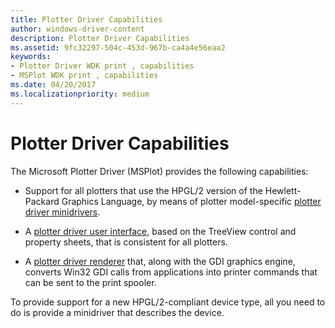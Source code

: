 ```yaml
---
title: Plotter Driver Capabilities
author: windows-driver-content
description: Plotter Driver Capabilities
ms.assetid: 9fc32297-504c-453d-967b-ca4a4e56eaa2
keywords:
- Plotter Driver WDK print , capabilities
- MSPlot WDK print , capabilities
ms.date: 04/20/2017
ms.localizationpriority: medium
---
```


# Plotter Driver Capabilities





The Microsoft Plotter Driver (MSPlot) provides the following capabilities:

-   Support for all plotters that use the HPGL/2 version of the Hewlett-Packard Graphics Language, by means of plotter model-specific [plotter driver minidrivers](plotter-driver-minidrivers.md).

-   A [plotter driver user interface](plotter-driver-user-interface.md), based on the TreeView control and property sheets, that is consistent for all plotters.

-   A [plotter driver renderer](plotter-driver-renderer.md) that, along with the GDI graphics engine, converts Win32 GDI calls from applications into printer commands that can be sent to the print spooler.

To provide support for a new HPGL/2-compliant device type, all you need to do is provide a minidriver that describes the device.

 

 




